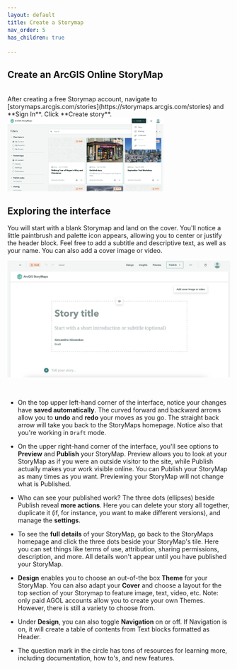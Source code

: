 ```yaml
---
layout: default
title: Create a Storymap
nav_order: 5
has_children: true

---
```

## Create an ArcGIS Online StoryMap
<br>
After creating a free Storymap account, navigate to [storymaps.arcgis.com/stories](https://storymaps.arcgis.com/stories) and **Sign In**. Click **Create story**.
    
<br>

<img src="images/storymap_create.png" style="width:70%">

## Exploring the interface 
You will start with a blank Storymap and land on the cover. You'll notice a little paintbrush and palette icon appears, allowing you to center or justify the header block. Feel free to add a subtitle and descriptive text, as well as your name. You can also add a cover image or video. 
<br>

![story title](./images/storymap_cover.png)

<br>

- On the top upper left-hand corner of the interface, notice your changes have **saved automatically**. The curved forward and backward arrows allow you to **undo** and **redo** your moves as you go. The straight back arrow will take you back to the StoryMaps homepage. Notice also that you're working in ```Draft``` mode. 

- On the upper right-hand corner of the interface, you'll see options to **Preview** and **Publish** your StoryMap. Preview allows you to look at your StoryMap as if you were an outside visitor to the site, while Publish actually makes your work visible online. You can Publish your StoryMap as many times as you want. Previewing your StoryMap will not change what is Published. 

- Who can see your published work? The three dots (ellipses) beside Publish reveal **more actions**. Here you can delete your story all together, duplicate it (if, for instance, you want to make different versions), and manage the **settings**. 

- To see the **full details** of your StoryMap, go back to the StoryMaps homepage and click the three dots beside your StoryMap's tile. Here you can set things like terms of use, attribution, sharing permissions, description, and more. All details won't appear until you have published your StoryMap. 

- **Design** enables you to choose an out-of-the box **Theme** for your StoryMap. You can also adapt your **Cover** and choose a layout for the top section of your Storymap to feature image, text, video, etc. Note: only paid AGOL accounts allow you to create your own Themes. However, there is still a variety to choose from.

- Under **Design**, you can also toggle **Navigation** on or off. If Navigation is on, it will create a table of contents from Text blocks formatted as Header.

- The question mark in the circle has tons of resources for learning more, including documentation, how to's, and new features.

<br>

